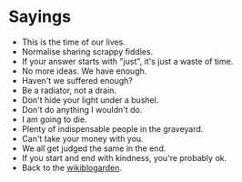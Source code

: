# Sayings

- This is the time of our lives.
- Normalise sharing scrappy fiddles.
- If your answer starts with "just", it's just a waste of time.
- No more ideas. We have enough.
- Haven't we suffered enough?
- Be a radiator, not a drain.
- Don't hide your light under a bushel.
- Don't do anything I wouldn't do.
- I am going to die.
- Plenty of indispensable people in the graveyard. 
- Can't take your money with you.
- We all get judged the same in the end.
- If you start and end with kindness, you're probably ok.
- Back to the [wikiblogarden](/wikiblogarden).
